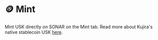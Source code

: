 # 🪙 Mint

Mint USK directly on SONAR on the Mint tab. Read more about Kujira's native stablecoin USK [here](../../../../usk-stablecoin.md).
